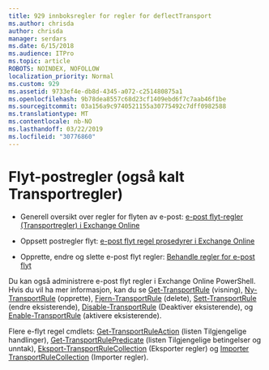```yaml
---
title: 929 innboksregler for regler for deflectTransport
ms.author: chrisda
author: chrisda
manager: serdars
ms.date: 6/15/2018
ms.audience: ITPro
ms.topic: article
ROBOTS: NOINDEX, NOFOLLOW
localization_priority: Normal
ms.custom: 929
ms.assetid: 9733ef4e-db8d-4345-a072-c251480875a1
ms.openlocfilehash: 9b78dea8557c68d23cf1409ebd6f7c7aab46f1be
ms.sourcegitcommit: 03a156a9c9740521155a30775492c7dff0982588
ms.translationtype: MT
ms.contentlocale: nb-NO
ms.lasthandoff: 03/22/2019
ms.locfileid: "30776860"
---
```

# <a name="mail-flow-rules-also-known-as-transport-rules"></a>Flyt-postregler (også kalt Transportregler)

- Generell oversikt over regler for flyten av e-post: [e-post flyt-regler (Transportregler) i Exchange Online](https://technet.microsoft.com/library/jj919238.aspx)
    
- Oppsett postregler flyt: [e-post flyt regel prosedyrer i Exchange Online](https://technet.microsoft.com/library/dn600436.aspx)
    
- Opprette, endre og slette e-post flyt regler: [Behandle regler for e-post flyt](https://technet.microsoft.com/library/jj657505.aspx)
    
Du kan også administrere e-post flyt regler i Exchange Online PowerShell. Hvis du vil ha mer informasjon, kan du se [Get-TransportRule](https://docs.microsoft.com/powershell/module/exchange/policy-and-compliance/get-transportrule) (visning), [Ny-TransportRule](https://docs.microsoft.com/powershell/module/exchange/policy-and-compliance/new-transportrule) (opprette), [Fjern-TransportRule](https://docs.microsoft.com/powershell/module/exchange/policy-and-compliance/remove-transportrule) (delete), [Sett-TransportRule](https://docs.microsoft.com/powershell/module/exchange/policy-and-compliance/set-transportrule) (endre eksisterende), [Disable-TransportRule](https://docs.microsoft.com/powershell/module/exchange/policy-and-compliance/disable-transportrule) (Deaktiver eksisterende), og [Enable-TransportRule](https://docs.microsoft.com/powershell/module/exchange/policy-and-compliance/enable-transportrule) (aktivere eksisterende). 
  
Flere e-flyt regel cmdlets: [Get-TransportRuleAction](https://docs.microsoft.com/powershell/module/exchange/policy-and-compliance/get-transportruleaction) (listen Tilgjengelige handlinger), [Get-TransportRulePredicate](https://docs.microsoft.com/powershell/module/exchange/policy-and-compliance/get-transportrulepredicate) (listen Tilgjengelige betingelser og unntak), [Eksport-TransportRuleCollection](https://docs.microsoft.com/powershell/module/exchange/policy-and-compliance/export-transportrulecollection) (Eksporter regler) og [ Importer TransportRuleCollection](https://docs.microsoft.com/powershell/module/exchange/policy-and-compliance/import-transportrulecollection) (Importer regler). 
  

